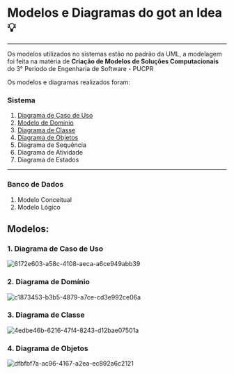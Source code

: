 # Modelos e Diagramas do got an Idea💡
---
Os modelos utilizados no sistemas estão no padrão da UML, a modelagem foi feita na matéria de **Criação de Modelos de Soluções Computacionais** do 3° Periodo de Engenharia de Software - PUCPR

Os modelos e diagramas realizados foram: 
### Sistema 
1. [Diagrama de Caso de Uso](diagrama-de-casos-de-uso)
2. [Modelo de Domínio](diagrama-de-dominio)
3. [Diagrama de Classe](diagrama-de-classe)
4. [Diagrama de Objetos](diagrama-de-objetos)
5. Diagrama de Sequência
6. Diagrama de Atividade
7. Diagrama de Estados
---
### Banco de Dados
1. Modelo Conceitual
2. Modelo Lógico
## Modelos:
### <a name="diagrama-de-casos-de-uso">1. Diagrama de Caso de Uso</a>
![6172e603-a58c-4108-aeca-a6ce949abb39](https://github.com/diogobonet/Got-an-Idea/assets/96633512/96de4616-8981-44cf-bf74-39078c71b5b1)
### <a name="diagrama-de-dominio">2. Diagrama de Domínio</a>
![c1873453-b3b5-4879-a7ce-cd3e992ce06a](https://github.com/diogobonet/Got-an-Idea/assets/96633512/0e8b9dd8-dabd-4974-8286-6821274eee73)
### <a name="diagrama-de-classe">3. Diagrama de Classe</a>
![4edbe46b-6216-47f4-8243-d12bae07501a](https://github.com/diogobonet/Got-an-Idea/assets/96633512/a56e4bd0-20ca-46b7-9145-9d3aa0fd4470)
### <a name="diagrama-de-objetos">4. Diagrama de Objetos</a>
![dfbfbf7a-ac96-4167-a2ea-ec892a6c2121](https://github.com/diogobonet/Got-an-Idea/assets/96633512/0a70f1fc-f344-4c6b-8405-8c9335519a4c)

